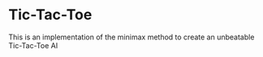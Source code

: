 # Tic-Tac-Toe
This is an implementation of the minimax method to create an unbeatable Tic-Tac-Toe AI
